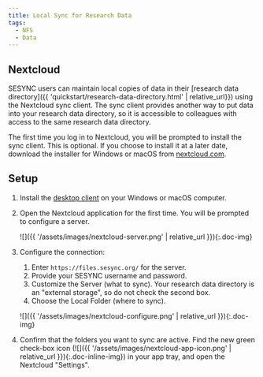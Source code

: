 ```yaml
---
title: Local Sync for Research Data
tags:
  - NFS
  - Data
---
```


## Nextcloud

SESYNC users can maintain local copies of data in their
[research data directory]({{ 'quickstart/research-data-directory.html'
| relative_url}}) using the Nextcloud sync client. The sync client
provides another way to put data into your research data directory, so
it is accessible to colleagues with access to the same research data
directory.

The first time you log in to Nextcloud, you will be prompted to
install the sync client. This is optional. If you choose to install it
at a later date, download the installer for Windows or macOS from
[nextcloud.com](https://nextcloud.com).

## Setup

1. Install the [desktop client](https://nextcloud.com/install/#install-clients)
on your Windows or macOS computer.

1. Open the Nextcloud application for the first time. You will be prompted to
configure a server.

    ![]({{ '/assets/images/nextcloud-server.png' | relative_url }}){:.doc-img}

1. Configure the connection:
   1. Enter `https://files.sesync.org/` for the server.
   1. Provide your SESYNC username and password.
   1. Customize the Server (what to sync). Your research data directory is an "external storage", so do not check the second box.
   1. Choose the Local Folder (where to sync).

    ![]({{ '/assets/images/nextcloud-configure.png' | relative_url }}){:.doc-img}

1. Confirm that the folders you want to sync are active. Find the new green
check-box icon (![]({{ '/assets/images/nextcloud-app-icon.png' | relative_url
}}){:.doc-inline-img}) in your app tray, and open the Nextcloud "Settings".
